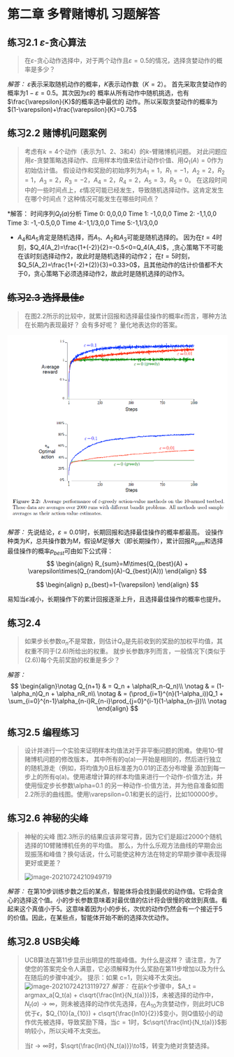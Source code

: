 # 第二章 多臂赌博机 习题解答

## 练习2.1 $\varepsilon$-贪心算法

> 在$\varepsilon$-贪心动作选择中，对于两个动作且$\varepsilon=0.5$的情况，选择贪婪动作的概率是多少？

*解答：* $\varepsilon$表示采取随机动作的概率，$K$表示动作数（$K=2$）。
首先采取贪婪动作的概率为$1-\varepsilon=0.5$。其次因为$\varepsilon$的
概率从所有动作中随机挑选，也有$\frac{\varepsilon}{K}$的概率选中最优的
动作。所以采取贪婪动作的概率为$(1-\varepsilon)+\frac{\varepsilon}{K}=0.75$

## 练习2.2 赌博机问题案例

> 考虑有$k=4$个动作（表示为1、2、3和4）的$k$-臂赌博机问题。
> 对此问题应用$\varepsilon$-贪婪策略选择动作、应用样本均值来估计动作价值、用$Q_1(A)=0$作为初始估计值。
> 假设动作和奖励的初始序列为$A_1=1$，$R_1=-1$，$A_2=2$，$R_2=1$，$A_3=2$，$R_3=-2$，$A_4=2$，$R_4=2$，$A_5=3$，$R_5=0$。
> 在这段时间中的一些时间点上，$\varepsilon$情况可能已经发生，导致随机选择动作。这肯定发生在哪个时间点？这种情况可能发生在哪些时间点？

*解答：
时间序列$Q_t(a)$分析
Time 0: 0,0,0,0
Time 1: -1,0,0,0
Time 2: -1,1,0,0
Time 3: -1,-0.5,0,0
Time 4:-1,1/3,0,0
Time 5:-1,1/3,0,0

* $A_4$和$A_5$肯定是随机选择，而$A_1$、$A_2$和$A_3$可能是随机选择的。
因为在$t=4$时刻，$Q_4(A_2)=\frac{1+(-2)}{2}=-0.5<0=Q_4(A_4)$，,贪心策略下不可能在该时刻选择动作2，故此时是随机选择的动作2；
在$t=5$时刻，$Q_5(A_2)=\frac{1+(-2)+(2)}{3}=0.33>0$，且其他动作的估计价值都不大于0，贪心策略下必须选择动作2，故此时是随机选择的动作3。

## ~~练习2.3 选择最佳$\varepsilon$~~
> 在图2.2所示的比较中，就累计回报和选择最佳操作的概率$\varepsilon$而言，哪种方法在长期内表现最好？
> 会有多好呢？ 量化地表达你的答案。

![图2.2](img/fig2_2.png)

*解答：* 先说结论，$\varepsilon=0.01$时，长期回报和选择最佳操作的概率都最高。
设操作种类为$K$，总共操作数为$M$，假设$M$足够大（即长期操作），累计回报$R_{sum}$和选择最佳操作的概率$p_{best}$可由如下公式得：
$$
\begin{align}
R_{sum}=M\times(Q_{best}(A) + \varepsilon\times(Q_{random}(A)-Q_{best}(A)))
\end{align}
$$

$$
\begin{align}
p_{best}=1-{\varepsilon}
\end{align}
$$

易知当$\varepsilon$减小，长期操作下的累计回报逐渐上升，且选择最佳操作的概率也提升。

## 练习2.4 
> 如果步长参数$\alpha_n$不是常数，则估计$Q_n$是先前收到的奖励的加权平均值，其权重不同于(2.6)所给出的权重。
> 就步长参数序列而言，一般情况下(类似于(2.6))每个先前奖励的权重是多少？

*解答：* 
$$
\begin{align}\notag
Q_{n+1} & = Q_n + \alpha(R_n-Q_n)\\ \notag
& = (1-\alpha_n)Q_n + \alpha_nR_n\\ \notag
& = (\prod_{i=1}^{n}(1-\alpha_i))Q_1 + \sum_{i=0}^{n-1}\alpha_{n-i}R_{n-i}\prod_{j=0}^{i-1}(1-\alpha_{n-j})\\ \notag
\end{align}
$$

## 练习2.5 编程练习
> 设计并进行一个实验来证明样本均值法对于非平衡问题的困难。使用10-臂赌博机问题的修改版本，
> 其中所有的q(a)一开始是相同的，然后进行独立的随机游走（例如，将均值为0且标准差为0.01的正态分布增量
> 添加到每一步上的所有q(a)。使用递增计算的样本均值来进行一个动作-价值方法，并使用恒定步长参数\alpha=0.1
> 的另一种动作-价值方法，并为他自准备如图2.2所示的曲线图。使用\varepsilon=0.1和更长的运行，比如100000步。

## 练习2.6 神秘的尖峰
> 神秘的尖峰 图2.3所示的结果应该非常可靠，因为它们是超过2000个随机选择的10臂赌博机任务的平均值。 那么，为什么乐观方法曲线的早期会出现振荡和峰值？换句话说，什么可能使这种方法在特定的早期步骤中表现得更好或更差？
>
> ![image-20210724210949719](C:\Users\lee\AppData\Roaming\Typora\typora-user-images\image-20210724210949719.png)

*解答：*
在第10步训练步数之后的某点，智能体将会找到最优的动作值。它将会贪心的选择这个值。小的步长参数意味着对最优值的估计将会很慢的收敛到真值。看起来这个真值小于5。这意味着因为小的步长，次优的动作仍然会有一个接近于5的价值。因此，在某些点，智能体开始不断的选择次优动作。
## 练习2.8 USB尖峰
> UCB算法在第11步显示出明显的性能峰值。为什么是这样？ 请注意，为了使您的答案完全令人满意，它必须解释为什么奖励在第11步增加以及为什么在随后的步骤中减少。 提示：如果 c=1，则尖峰不太突出。
> ![image-20210724213119727](C:\Users\lee\AppData\Roaming\Typora\typora-user-images\image-20210724213119727.png)
> *解答：*
> 在前$k$个步骤中，$A_t = argmax_a[Q_t(a) + c\sqrt{\frac{lnt}{N_t(a)}}]$，未被选择的动作中，$N_t(a)\to\infty$，则未被选择的动作优先选择，在$A_{10}$为贪婪动作，则此时UCB优于$\epsilon$，$Q_{10}(a_{10}) + c\sqrt{\frac{ln10}{2}}$变小，则Q值较小的动作优先被选择，导致奖励下降，当$c=1$时，$c\sqrt{\frac{lnt}{N_t(a)}}$影响较小，所以尖峰不太突出。
>
> 当$t\to\infty$时，$\sqrt{\frac{lnt}{N_t(a)}}\to1$，转变为绝对贪婪选择。
>
> 

